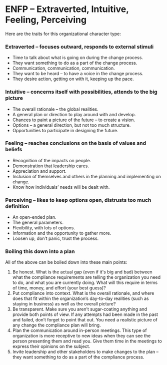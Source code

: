 # ENFP – Extraverted, Intuitive, Feeling, Perceiving

Here are the traits for this organizational character type:

### Extraverted – focuses outward, responds to external stimuli

* Time to talk about what is going on during the change process.
* They want something to do as a part of the change process.
* Communication, communication, communication.
* They want to be heard – to have a voice in the change process.
* They desire action, getting on with it, keeping up the pace.

### Intuitive – concerns itself with possibilities, attends to the big picture

* The overall rationale – the global realities.
* A general plan or direction to play around with and develop.
* Chances to paint a picture of the future – to create a vision.
* Options – a general direction, but not too much structure.
* Opportunities to participate in designing the future.

### Feeling – reaches conclusions on the basis of values and beliefs

* Recognition of the impacts on people.
* Demonstration that leadership cares.
* Appreciation and support.
* Inclusion of themselves and others in the planning and implementing on change.
* Know how individuals’ needs will be dealt with.

### Perceiving – likes to keep options open, distrusts too much definition

* An open-ended plan.
* The general parameters.
* Flexibility, with lots of options.
* Information and the opportunity to gather more.
* Loosen up, don’t panic, trust the process.

### Boiling this down into a plan

All of the above can be boiled down into these main points:

1. Be honest. What is the actual gap \(even if it's big and bad\) between what the compliance requirements are telling the organization you need to do, and what you are currently doing. What will this require in terms of time, money, and effort \(your best guess\)?
2. Put compliance into context. What is the overall rationale, and where does that fit within the organization’s day-to-day realities \(such as staying in business\) as well as the overall picture?
3. Be transparent. Make sure you aren’t sugar-coating anything and provide both points of view. If any attempts had been made in the past and failed, don’t forget to point that out. You need a realistic picture of any change the compliance plan will bring.
4. Plan the communication around in-person meetings. This type of organization is more receptive to new ideas when they can see the person presenting them and read you. Give them time in the meetings to express their opinions on the subject.
5. Invite leadership and other stakeholders to make changes to the plan – they want something to do as a part of the compliance process.


